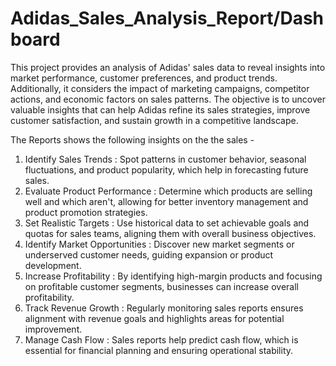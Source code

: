 # Adidas_Sales_Analysis_Report/Dashboard

This project provides an analysis of Adidas' sales data to reveal insights into market performance, customer preferences, and product trends. Additionally, it considers the impact of marketing campaigns, competitor actions, and economic factors on sales patterns. The objective is to uncover valuable insights that can help Adidas refine its sales strategies, improve customer satisfaction, and sustain growth in a competitive landscape.

The Reports shows the following insights on the the sales -

1. Identify Sales Trends : Spot patterns in customer behavior, seasonal fluctuations, and product popularity, which help in forecasting future sales.
2. Evaluate Product Performance : Determine which products are selling well and which aren't, allowing for better inventory management and product promotion strategies.
3. Set Realistic Targets : Use historical data to set achievable goals and quotas for sales teams, aligning them with overall business objectives.
4. Identify Market Opportunities : Discover new market segments or underserved customer needs, guiding expansion or product development.
5. Increase Profitability : By identifying high-margin products and focusing on profitable customer segments, businesses can increase overall profitability.
6. Track Revenue Growth : Regularly monitoring sales reports ensures alignment with revenue goals and highlights areas for potential improvement.
7. Manage Cash Flow : Sales reports help predict cash flow, which is essential for financial planning and ensuring operational stability.
